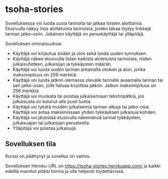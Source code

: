 # tsoha-stories

Sovelluksessa voi luoda uusia tarinoita tai jatkaa toisten aloittamia. Etusivulla näkyy lista aloitetuista tarinoista, joiden takaa löytyy linkkejä tarinan jatko-osiin. Jokainen käyttäjä on peruskäyttäjä tai ylläpitäjä.

Sovelluksen ominaisuuksia:
* Käyttäjä voi kirjautua sisään ja ulos sekä luoda uuden tunnuksen.
* Käyttäjä näkee etusivulla listan kaikista alotetuista tarinoista, niiden julkaisuhetken, julkaisijan ja tykkäysten määrän.
* Käyttäjä voi luoda uuden tarinan antamalla otsikon ja alun, jonka maksimipituus on 256 merkkiä.
* Käyttäjä voi luoda jatkon olemassa olevalle tarinalle avaamalla tarinan tai sen jatko-osan, jolle haluaa kirjoittaa jatkon. Jatkon maksimipituus on 256 merkkiä.
* Käyttäjä voi muokata tai poistaa julkaisemiaan tekstinpätkiä, jos julkaisusta on kulunut alle puoli tuntia.
* Käyttäjä voi tykätä muiden julkaisemia tarinan alkuja tai jatko-osia. Käyttäjä voi antaa maksimissaan yhden tykkäyksen julkaisua kohden.
* Käyttäjä voi järjestää etusivulla näkemänsä tarinat tykkäysten, julkaisuajan tai julkaisijan perusteella.
* Ylläpitäjä voi poistaa julkaisuja.

## Sovelluksen tila

Kurssi on päättynyt ja sovellus on valmis.

Sovelluksen Heroku-URL on https://tsoha-stories.herokuapp.com/ ja kaikki edelllä mainitut pitäisi toimia ja olla helposti löydettävissä.
